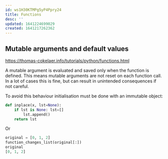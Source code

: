 ```yaml
---
id: ws1H30KTMPg5yP4Ppry24
title: Functions
desc: ''
updated: 1641224699029
created: 1641217262362
---
```


## Mutable arguments and default values

https://thomas-cokelaer.info/tutorials/python/functions.html

A mutable argument is evaluated and saved only when the function is defined. This means mutable arguments are not reset on each function call. In a lot of cases this is fine, but can result in unintended consequences if not careful.

To avoid this behaviour initialisation must be done with an immutable object:

```python
def inplace(x, lst=None):
    if lst is None: lst=[]
        lst.append()
    return lst
```
Or

```python
original = [0, 1, 2]
function_changes_list(original[:])
original
[0, 1, 2]
```